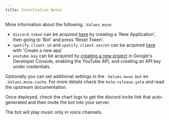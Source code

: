 ```yaml
---
title: Installation Notes
---
```


More information about the following `.Values.muse`:
- `discord.token` can be acquired [here](https://discordapp.com/developers/applications) by creating a 'New Application', then going to 'Bot' and press 'Reset Token'.
- `spotify.client.id` and `spotify.client.secret` can be acquired [here](https://developer.spotify.com/dashboard/applications) with 'Create a new app'
- `youtube.key` can be acquired by [creating a new project](https://console.developers.google.com/) in Google's Developer Console, enabling the YouTube API, and creating an API key under credentials.

Optionally you can set additional settings in the `.Values.muse.bot` en `.Values.muse.cache`. For more details check the `helm-release.yalm` and read the upstream documentation.

Once deployed, check the chart logs to get the discord invite link that auto-generated and then invite the bot into your server.

The bot will play music only in voice channels.
